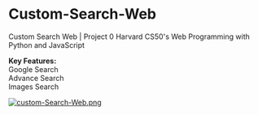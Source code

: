# Custom-Search-Web
Custom Search Web | Project 0 Harvard CS50's Web Programming with Python and JavaScript

**Key Features:**<br>
Google Search<br>
Advance Search<br>
Images Search<br>

[![custom-Search-Web.png](https://i.postimg.cc/WzzYdMh6/custom-Search-Web.png)](https://postimg.cc/1VxrTV0f)
